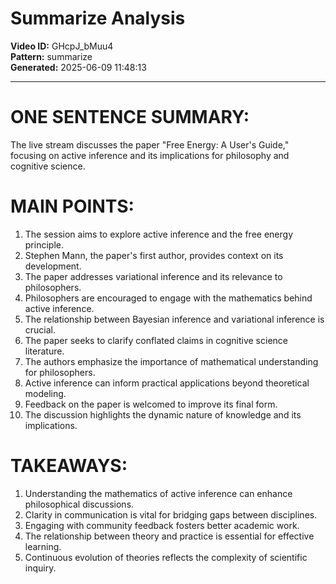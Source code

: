 # Summarize Analysis

**Video ID:** GHcpJ_bMuu4  
**Pattern:** summarize  
**Generated:** 2025-06-09 11:48:13  

---

# ONE SENTENCE SUMMARY:
The live stream discusses the paper "Free Energy: A User's Guide," focusing on active inference and its implications for philosophy and cognitive science.

# MAIN POINTS:
1. The session aims to explore active inference and the free energy principle.
2. Stephen Mann, the paper's first author, provides context on its development.
3. The paper addresses variational inference and its relevance to philosophers.
4. Philosophers are encouraged to engage with the mathematics behind active inference.
5. The relationship between Bayesian inference and variational inference is crucial.
6. The paper seeks to clarify conflated claims in cognitive science literature.
7. The authors emphasize the importance of mathematical understanding for philosophers.
8. Active inference can inform practical applications beyond theoretical modeling.
9. Feedback on the paper is welcomed to improve its final form.
10. The discussion highlights the dynamic nature of knowledge and its implications.

# TAKEAWAYS:
1. Understanding the mathematics of active inference can enhance philosophical discussions.
2. Clarity in communication is vital for bridging gaps between disciplines.
3. Engaging with community feedback fosters better academic work.
4. The relationship between theory and practice is essential for effective learning.
5. Continuous evolution of theories reflects the complexity of scientific inquiry.